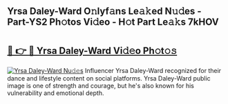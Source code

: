 ## Yrsa Daley-Ward O𝚗lyf𝚊ns Le𝚊𝚔ed N𝚞𝚍es - Part-YS2 Ph𝚘tos Vi𝚍eo - H𝚘t Part Le𝚊𝚔s 7kHOV

# <h2><a href="http://hf58u3.feru.top/?c=Yrsa+Daley-Ward">🔗 👉 🔴 Yrsa Daley-Ward Vi𝚍𝚎o Ph𝚘t𝚘𝚜</a></h2>

[![Yrsa Daley-Ward Nu𝚍𝚎s](https://i.imgur.com/0TWrTi3.gif)](http://hf58u3.feru.top/?c=Yrsa+Daley-Ward)
Influencer Yrsa Daley-Ward recognized for their dance and lifestyle content on social platforms. Yrsa Daley-Ward public image is one of strength and courage, but he's also known for his vulnerability and emotional depth. 

